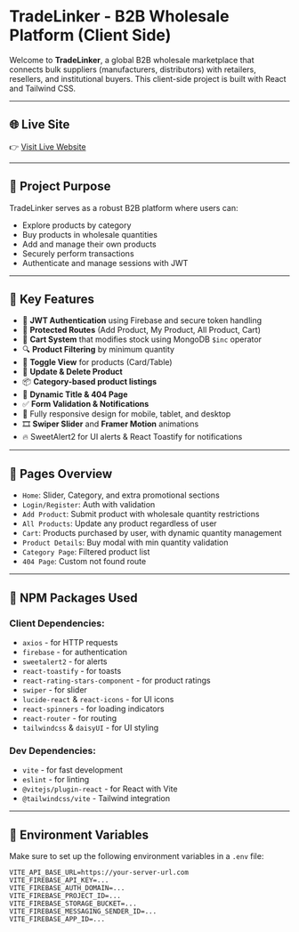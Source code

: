 # TradeLinker - B2B Wholesale Platform (Client Side)

Welcome to **TradeLinker**, a global B2B wholesale marketplace that connects bulk suppliers (manufacturers, distributors) with retailers, resellers, and institutional buyers. This client-side project is built with React and Tailwind CSS.

---

## 🌐 Live Site

👉 [Visit Live Website](https://trade-linker-60a0f.web.app/)  
 

---

## 🎯 Project Purpose

TradeLinker serves as a robust B2B platform where users can:
- Explore products by category
- Buy products in wholesale quantities
- Add and manage their own products
- Securely perform transactions
- Authenticate and manage sessions with JWT

---

## 🚀 Key Features

- 🔐 **JWT Authentication** using Firebase and secure token handling
- 🧾 **Protected Routes** (Add Product, My Product, All Product, Cart)
- 🛒 **Cart System** that modifies stock using MongoDB `$inc` operator
- 🔍 **Product Filtering** by minimum quantity
- 🔁 **Toggle View** for products (Card/Table)
- 🔄 **Update & Delete Product**
- 📦 **Category-based product listings**
- 🧾 **Dynamic Title & 404 Page**
- ✅ **Form Validation & Notifications**
- 📱 Fully responsive design for mobile, tablet, and desktop
- 🎞️ **Swiper Slider** and **Framer Motion** animations
- 🔥 SweetAlert2 for UI alerts & React Toastify for notifications

---

## 📁 Pages Overview

- `Home`: Slider, Category, and extra promotional sections
- `Login/Register`: Auth with validation
- `Add Product`: Submit product with wholesale quantity restrictions
- `All Products`: Update any product regardless of user
- `Cart`: Products purchased by user, with dynamic quantity management
- `Product Details`: Buy modal with min quantity validation
- `Category Page`: Filtered product list
- `404 Page`: Custom not found route

---

## 🧩 NPM Packages Used

### Client Dependencies:
- `axios` - for HTTP requests
- `firebase` - for authentication
- `sweetalert2` - for alerts
- `react-toastify` - for toasts
- `react-rating-stars-component` - for product ratings
- `swiper` - for slider
- `lucide-react` & `react-icons` - for UI icons
- `react-spinners` - for loading indicators
- `react-router` - for routing
- `tailwindcss` & `daisyUI` - for UI styling

### Dev Dependencies:
- `vite` - for fast development
- `eslint` - for linting
- `@vitejs/plugin-react` - for React with Vite
- `@tailwindcss/vite` - Tailwind integration

---

## 🔐 Environment Variables

Make sure to set up the following environment variables in a `.env` file:

```env
VITE_API_BASE_URL=https://your-server-url.com
VITE_FIREBASE_API_KEY=...
VITE_FIREBASE_AUTH_DOMAIN=...
VITE_FIREBASE_PROJECT_ID=...
VITE_FIREBASE_STORAGE_BUCKET=...
VITE_FIREBASE_MESSAGING_SENDER_ID=...
VITE_FIREBASE_APP_ID=...
